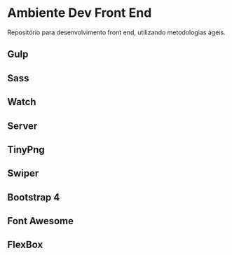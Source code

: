 # Ambiente Dev Front End

Repositório para desenvolvimento front end, utilizando metodologias ágeis.

## Gulp
## Sass
## Watch
## Server 
## TinyPng
## Swiper
## Bootstrap 4
## Font Awesome
## FlexBox

